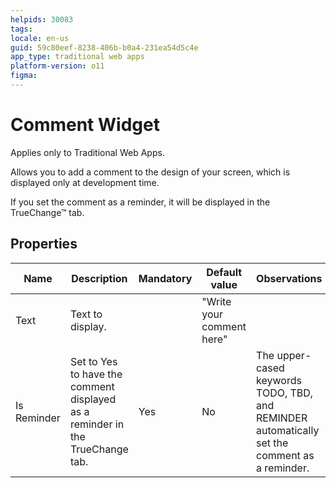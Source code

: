 ```yaml
---
helpids: 30083
tags: 
locale: en-us
guid: 59c80eef-8238-406b-b0a4-231ea54d5c4e
app_type: traditional web apps
platform-version: o11
figma:
---
```


# Comment Widget

<div class="info" markdown="1">

Applies only to Traditional Web Apps.

</div>

Allows you to add a comment to the design of your screen, which is displayed only at development time.

If you set the comment as a reminder, it will be displayed in the TrueChange&#8482; tab.

## Properties

<table markdown="1">
<thead>
<tr>
<th>Name</th>
<th>Description</th>
<th>Mandatory</th>
<th>Default value</th>
<th>Observations</th>
</tr>
</thead>
<tbody>
<tr>
<td title="Text">Text</td>
<td>Text to display.</td>
<td></td>
<td>"Write your comment here"</td>
<td></td>
</tr>
<tr>
<td title="Is Reminder">Is Reminder</td>
<td>Set to Yes to have the comment displayed as a reminder in the TrueChange tab.</td>
<td>Yes</td>
<td>No</td>
<td>The upper-cased keywords TODO, TBD, and REMINDER automatically set the comment as a reminder.</td>
</tr>
</tbody>
</table>

